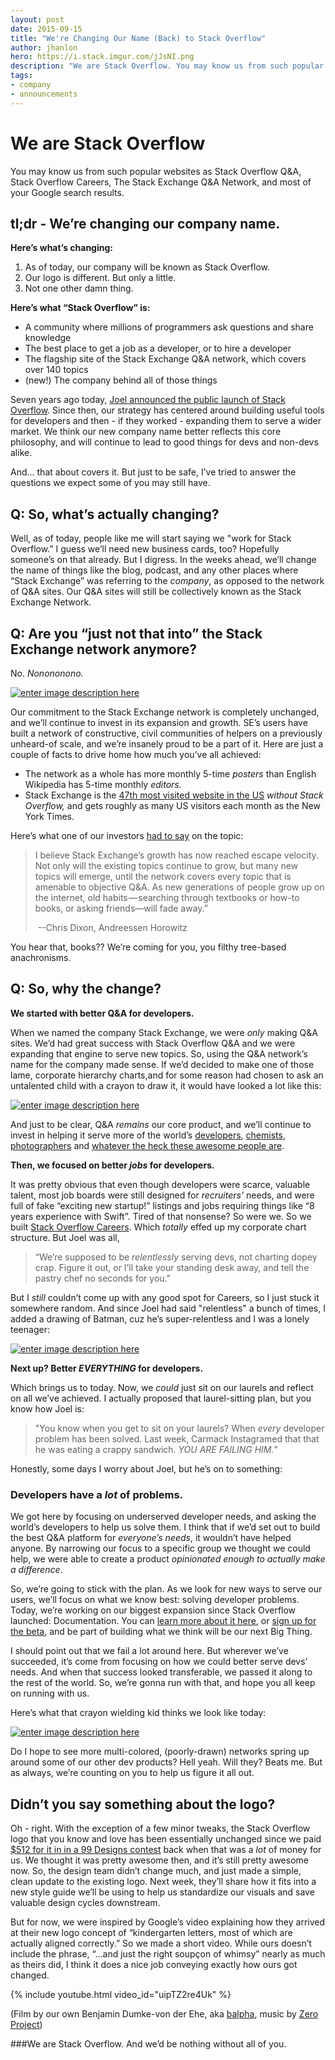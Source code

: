 ```yaml
---
layout: post
date: 2015-09-15
title: "We're Changing Our Name (Back) to Stack Overflow"
author: jhanlon
hero: https://i.stack.imgur.com/jJsNI.png
description: "We are Stack Overflow. You may know us from such popular websites as Stack Overflow Q&A, Stack Overflow Careers, The Stack Exchange Q&A Network, and most of your Google search results."
tags:
- company
- announcements
---
```


# We are Stack Overflow
You may know us from such popular websites as Stack Overflow Q&A, Stack Overflow Careers, The Stack Exchange Q&A Network, and most of your Google search results.

## tl;dr - We’re changing our company name.

**Here’s what’s changing:** 

1. As of today, our company will be known as Stack Overflow.
2. Our logo is different. But only a little.
3. Not one other damn thing.

**Here’s what “Stack Overflow” is:** 

- A community where millions of programmers ask questions and share knowledge
- The best place to get a job as a developer, or to hire a developer
- The flagship site of the Stack Exchange Q&A network, which covers over 140 topics 
- (new!) The company behind all of those things

Seven years ago today, [Joel announced the public launch of Stack Overflow](http://www.joelonsoftware.com/items/2008/09/15.html). Since then, our strategy has centered around building useful tools for developers and then - if they worked - expanding them to serve a wider market. We think our new company name better reflects this core philosophy, and will continue to lead to good things for devs and non-devs alike. 

And... that about covers it. But just to be safe, I’ve tried to answer the questions we expect some of you may still have.

## Q: So, what’s actually changing?

Well, as of today, people like me will start saying we "work for Stack Overflow.” I guess we’ll need new business cards, too? Hopefully someone’s on that already. But I digress.  In the weeks ahead, we’ll change the name of things like the blog, podcast, and any other places where “Stack Exchange” was referring to the *company*, as opposed to the network of Q&A sites.  Our Q&A sites will still be collectively known as the Stack Exchange Network.

## Q: Are you “just not that into” the Stack Exchange network anymore?

No. *Nonononono.*

[![enter image description here][1]][1]

Our commitment to the Stack Exchange network is completely unchanged, and we’ll continue to invest in its expansion and growth. SE’s users have built a network of constructive, civil communities of helpers on a previously unheard-of scale, and we’re insanely proud to be a part of it. Here are just a couple of facts to drive home how much you’ve all achieved:

- The network as a whole has more monthly 5-time *posters* than English Wikipedia has 5-time monthly *editors.*
- Stack Exchange is the [47th most visited website in the US](https://www.quantcast.com/top-sites) *without Stack Overflow,* and gets roughly as many US visitors each month as the New York Times.

Here’s what one of our investors [had to say](https://medium.com/@cdixon/a16z-leads-40m-investment-in-stack-exchange-a84b6c1b9122) on the topic:

>  I believe Stack Exchange’s growth has now reached escape velocity. Not only will the existing topics continue to grow, but many new topics will emerge, until the network covers every topic that is amenable to objective Q&A. As new generations of people grow up on the internet, old habits — searching through textbooks or how-to books, or asking friends—will fade away.” 
> 
> ​                                                                                            --Chris Dixon, Andreessen Horowitz

You hear that, books?? We’re coming for you, you filthy tree-based anachronisms.

## Q: So, why the change?

**We started with better Q&A for developers.**

When we named the company Stack Exchange, we were *only* making Q&A sites. We’d had great success with Stack Overflow Q&A and we were expanding that engine to serve new topics. So, using the Q&A network’s name for the company made sense. If we’d decided to make one of those lame, corporate hierarchy charts,and for some reason had chosen to ask an untalented child with a crayon to draw it, it would have looked a lot like this:

[![enter image description here][2]][2]


And just to be clear, Q&A *remains* our core product, and we’ll continue to invest in helping it serve more of the world’s [developers](http://stackoverflow.com/), [chemists](http://chemistry.stackexchange.com), [photographers](https://photo.stackexchange.com/) and [whatever the heck these awesome people are](http://worldbuilding.stackexchange.com/). 

**Then, we focused on better *jobs* for developers.**

It was pretty obvious that even though developers were scarce, valuable talent, most job boards were still designed for *recruiters’* needs, and were full of fake “exciting new startup!” listings and jobs requiring things like “8 years experience with Swift”.  Tired of that nonsense?  So were we. So we built [Stack Overflow Careers](http://careers.stackoverflow.com/why-stack). Which *totally* effed up my corporate chart structure.  But Joel was all, 

> “We’re supposed to be *relentlessly* serving devs, not charting dopey crap. Figure it out, or I’ll take your standing desk away, and tell the pastry chef no seconds for you.” 

But I *still* couldn’t come up with any good spot for Careers, so I just stuck it somewhere random. And since Joel had said "relentless" a bunch of times, I added a drawing of Batman, cuz he’s super-relentless and I was a lonely teenager:

[![enter image description here][3]][3]

**Next up? Better *EVERYTHING* for developers.**

Which brings us to today.  Now, we *could* just sit on our laurels and reflect on all we’ve achieved.  I actually proposed that laurel-sitting plan, but you know how Joel is:

> "You know when you get to sit on your laurels? When *every* developer problem has been solved. Last week, Carmack Instagramed that that he was eating a crappy sandwich. *YOU ARE FAILING HIM.*"

Honestly, some days I worry about Joel, but he’s on to something:  

### Developers have a *lot* of problems.

We got here by focusing on underserved developer needs, and asking the world’s developers to help us solve them. I think that  if we’d set out to build the best Q&A platform for *everyone’s needs*, it wouldn’t have helped anyone. By narrowing our focus to a specific group we thought we could help, we were able to create a product *opinionated enough to actually make a difference*.  

So, we’re going to stick with the plan. As we look for new ways to serve our users, we’ll focus on what we know best:  solving developer problems. Today, we’re working on our biggest expansion since Stack Overflow launched: Documentation. You can [learn more about it here](http://meta.stackoverflow.com/questions/303865/warlords-of-documentation-a-proposed-expansion-of-stack-overflow), or [sign up for the beta](https://docs.google.com/forms/d/13ynCK-DEy0osod8VIENajnbFJNZxXm1jyeupBrl5v44/viewform), and be part of building what we think will be our next Big Thing. 

I should point out that we fail a lot around here. But wherever we’ve succeeded, it’s come from focusing on how we could better serve devs’ needs.  And when that success looked transferable, we passed it along to the rest of the world.  So, we’re gonna run with that, and hope you all keep on running with us.

Here’s what that crayon wielding kid thinks we look like today:

[![enter image description here][4]][4]

Do I hope to see more multi-colored, (poorly-drawn) networks spring up around some of our other dev products?  Hell yeah. Will they? Beats me. But as always, we’re counting on you to help us figure it all out.

## Didn’t you say something about the logo?

Oh - right. With the exception of a few minor tweaks, the Stack Overflow logo that you know and love has been essentially unchanged since we paid [$512 for it in in a 99 Designs contest](http://99designs.com/logo-design/contests/logo-stackoverflow-6774/entries) back when that was a *lot* of money for us. We thought it was pretty awesome then, and it’s still pretty awesome now. So, the design team didn’t change much, and just made a simple, clean update to the existing logo. Next week, they’ll share how it fits into a new style guide we’ll be using to  help us standardize our visuals and save valuable design cycles downstream. 

But for now, we were inspired by Google’s video explaining how they arrived at their new logo concept of “kindergarten letters, most of which are actually aligned correctly.”  So we made a short video. While ours doesn’t include the phrase, “…and just the right soupçon of whimsy” nearly as much as theirs did, I think it does a nice job conveying exactly how ours got changed. 

{% include youtube.html video_id="uipTZ2re4Uk" %}

(Film by our own Benjamin Dumke-von der Ehe, aka [balpha](http://meta.stackexchange.com/users/115866/balpha?tab=profile), music by [Zero Project](https://www.jamendo.com/en/artist/340121/zero-project))

###We are Stack Overflow. And we’d be nothing without all of you.


  [1]: https://i.stack.imgur.com/664KS.gif
  [2]: https://i.stack.imgur.com/tgyY5.jpg
  [3]: https://i.stack.imgur.com/LG8kA.jpg
  [4]: https://i.stack.imgur.com/jUGxZ.jpg
  [5]: https://i.stack.imgur.com/d7zhN.png
